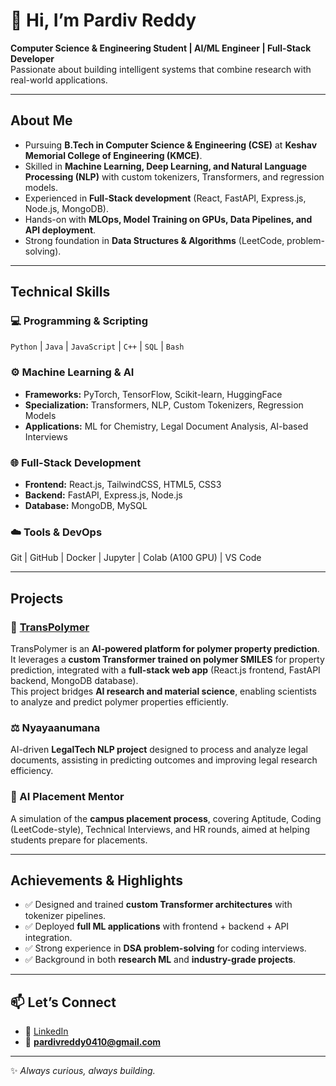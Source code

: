 # 👋 Hi, I’m Pardiv Reddy  
**Computer Science & Engineering Student | AI/ML Engineer | Full-Stack Developer**  
Passionate about building intelligent systems that combine research with real-world applications.  

---

##  About Me  
-  Pursuing **B.Tech in Computer Science & Engineering (CSE)** at **Keshav Memorial College of Engineering (KMCE)**.  
-  Skilled in **Machine Learning, Deep Learning, and Natural Language Processing (NLP)** with custom tokenizers, Transformers, and regression models.  
-  Experienced in **Full-Stack development** (React, FastAPI, Express.js, Node.js, MongoDB).  
-  Hands-on with **MLOps, Model Training on GPUs, Data Pipelines, and API deployment**.  
-  Strong foundation in **Data Structures & Algorithms** (LeetCode, problem-solving).  

---

##  Technical Skills  

### 💻 Programming & Scripting  
`Python` | `Java` | `JavaScript` | `C++` | `SQL` | `Bash`  

### ⚙️ Machine Learning & AI  
- **Frameworks:** PyTorch, TensorFlow, Scikit-learn, HuggingFace  
- **Specialization:** Transformers, NLP, Custom Tokenizers, Regression Models  
- **Applications:** ML for Chemistry, Legal Document Analysis, AI-based Interviews  

### 🌐 Full-Stack Development  
- **Frontend:** React.js, TailwindCSS, HTML5, CSS3  
- **Backend:** FastAPI, Express.js, Node.js  
- **Database:** MongoDB, MySQL  

### ☁️ Tools & DevOps  
Git | GitHub | Docker | Jupyter | Colab (A100 GPU) | VS Code  

---

##  Projects  

### 🔬 [TransPolymer](https://github.com/PardivReddy/Transpolymer-PS)  
TransPolymer is an **AI-powered platform for polymer property prediction**.  
It leverages a **custom Transformer trained on polymer SMILES** for property prediction, integrated with a **full-stack web app** (React.js frontend, FastAPI backend, MongoDB database).  
This project bridges **AI research and material science**, enabling scientists to analyze and predict polymer properties efficiently.  

### ⚖️ Nyayaanumana  
AI-driven **LegalTech NLP project** designed to process and analyze legal documents, assisting in predicting outcomes and improving legal research efficiency.  

### 🎯 AI Placement Mentor  
A simulation of the **campus placement process**, covering Aptitude, Coding (LeetCode-style), Technical Interviews, and HR rounds, aimed at helping students prepare for placements.  

---

##  Achievements & Highlights  
- ✅ Designed and trained **custom Transformer architectures** with tokenizer pipelines.  
- ✅ Deployed **full ML applications** with frontend + backend + API integration.  
- ✅ Strong experience in **DSA problem-solving** for coding interviews.  
- ✅ Background in both **research ML** and **industry-grade projects**.  

---

## 📫 Let’s Connect  
- 🔗 [LinkedIn](https://www.linkedin.com/in/pardivreddy0410)  
- 📧 **pardivreddy0410@gmail.com**  

---

✨ *Always curious, always building.*  
